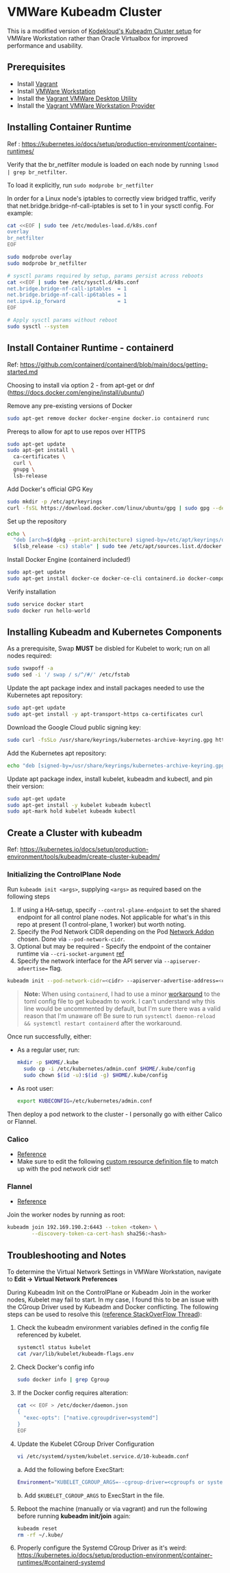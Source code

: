 # VMWare Kubeadm Cluster

This is a modified version of [Kodekloud's Kubeadm Cluster setup](https://github.com/kodekloudhub/certified-kubernetes-administrator-course) for VMWare Workstation rather than Oracle Virtualbox for improved performance and usability.

## Prerequisites

- Install [Vagrant](https://www.vagrantup.com/downloads)
- Install [VMWare Workstation](https://www.vmware.com/uk/products/workstation-pro/workstation-pro-evaluation.html)
- Install the [Vagrant VMWare Desktop Utility](https://www.vagrantup.com/docs/providers/vmware/vagrant-vmware-utility)
- Install the [Vagrant VMWare Workstation Provider](https://www.vagrantup.com/docs/providers/vmware/installation)

## Installing Container Runtime

Ref : <https://kubernetes.io/docs/setup/production-environment/container-runtimes/>

Verify that the br_netfilter module is loaded on each node by running `lsmod | grep br_netfilter`.

To load it explicitly, run `sudo modprobe br_netfilter`

In order for a Linux node's iptables to correctly view bridged traffic, verify that net.bridge.bridge-nf-call-iptables is set to 1 in your sysctl config. For example:

```bash
cat <<EOF | sudo tee /etc/modules-load.d/k8s.conf
overlay
br_netfilter
EOF

sudo modprobe overlay
sudo modprobe br_netfilter

# sysctl params required by setup, params persist across reboots
cat <<EOF | sudo tee /etc/sysctl.d/k8s.conf
net.bridge.bridge-nf-call-iptables  = 1
net.bridge.bridge-nf-call-ip6tables = 1
net.ipv4.ip_forward                 = 1
EOF

# Apply sysctl params without reboot
sudo sysctl --system
```

## Install Container Runtime - containerd

Ref: <https://github.com/containerd/containerd/blob/main/docs/getting-started.md>

Choosing to install via option 2 - from apt-get or dnf (<https://docs.docker.com/engine/install/ubuntu/>)

Remove any pre-existing versions of Docker

```bash
sudo apt-get remove docker docker-engine docker.io containerd runc
```

Prereqs to allow for apt to use repos over HTTPS

```bash
sudo apt-get update
sudo apt-get install \
  ca-certificates \
  curl \
  gnupg \
  lsb-release
```

Add Docker's official GPG Key

```bash
sudo mkdir -p /etc/apt/keyrings
curl -fsSL https://download.docker.com/linux/ubuntu/gpg | sudo gpg --dearmor -o /etc/apt/keyrings/docker.gpg
```

Set up the repository

```bash
echo \
  "deb [arch=$(dpkg --print-architecture) signed-by=/etc/apt/keyrings/docker.gpg] https://download.docker.com/linux/ubuntu \
  $(lsb_release -cs) stable" | sudo tee /etc/apt/sources.list.d/docker.list > /dev/null
```

Install Docker Engine (containerd included!)

```bash
sudo apt-get update
sudo apt-get install docker-ce docker-ce-cli containerd.io docker-compose-plugin
```

Verify installation

```bash
sudo service docker start
sudo docker run hello-world
```

## Installing Kubeadm and Kubernetes Components

As a prerequisite, Swap **MUST** be disbled for Kubelet to work; run on all nodes required:

```bash
sudo swapoff -a
sudo sed -i '/ swap / s/^/#/' /etc/fstab
```

Update the apt package index and install packages needed to use the Kubernetes apt repository:

```bash
sudo apt-get update
sudo apt-get install -y apt-transport-https ca-certificates curl
```

Download the Google Cloud public signing key:

```bash
sudo curl -fsSLo /usr/share/keyrings/kubernetes-archive-keyring.gpg https://packages.cloud.google.com/apt/doc/apt-key.gpg
```

Add the Kubernetes apt repository:

```bash
echo "deb [signed-by=/usr/share/keyrings/kubernetes-archive-keyring.gpg] https://apt.kubernetes.io/ kubernetes-xenial main" | sudo tee /etc/apt/sources.list.d/kubernetes.list
```

Update apt package index, install kubelet, kubeadm and kubectl, and pin their version:

```bash
sudo apt-get update
sudo apt-get install -y kubelet kubeadm kubectl
sudo apt-mark hold kubelet kubeadm kubectl
```

## Create a Cluster with kubeadm

Ref: <https://kubernetes.io/docs/setup/production-environment/tools/kubeadm/create-cluster-kubeadm/>

### Initializing the ControlPlane Node

Run `kubeadm init <args>`, supplying `<args>` as required based on the following steps

1. If using a HA-setup, specify `--control-plane-endpoint` to set the shared endpoint for all control plane nodes. Not applicable for what's in this repo at present (1 control-plane, 1 worker) but worth noting.
1. Specify the Pod Network CIDR depending on the Pod [Network Addon](https://kubernetes.io/docs/concepts/cluster-administration/addons/#networking-and-network-policy) chosen. Done via `--pod-network-cidr`.
1. Optional but may be required - Specify the endpoint of the container runtime via `--cri-socket-argument` [ref](https://kubernetes.io/docs/setup/production-environment/tools/kubeadm/install-kubeadm/#installing-runtime)
1. Specify the network interface for the API server via `--apiserver-advertise=` flag.

```bash
kubeadm init --pod-network-cidr=<cidr> --apiserver-advertise-address=<control plane IP> --cri-socket=unix:////run/containerd/containerd.sock
```

>**Note:**
>When using `containerd`, I had to use a minor [workaround](https://stackoverflow.com/questions/72504257/i-encountered-when-executing-kubeadm-init-error-issue) to the toml config file to get kubeadm to work. I can't understand why this line would be uncommented by default, but I'm sure there was a valid reason that I'm unaware of!
> Be sure to run `systemctl daemon-reload && systemctl restart containerd` after the workaround.

Once run successfully, either:

- As a regular user, run:

  ```bash
  mkdir -p $HOME/.kube
    sudo cp -i /etc/kubernetes/admin.conf $HOME/.kube/config
    sudo chown $(id -u):$(id -g) $HOME/.kube/config
  ```

- As root user:

  ```bash
  export KUBECONFIG=/etc/kubernetes/admin.conf
  ```

Then deploy a pod network to the cluster - I personally go with either Calico or Flannel.

### Calico

- [Reference](https://projectcalico.docs.tigera.io/getting-started/kubernetes/quickstart)
- Make sure to edit the following [custom resource definition file](https://raw.githubusercontent.com/projectcalico/calico/v3.24.1/manifests/custom-resources.yaml) to match up with the pod network cidr set!

### Flannel

- [Reference](https://github.com/flannel-io/flannel#deploying-flannel-manually)

Join the worker nodes by running as root:

```bash
kubeadm join 192.169.190.2:6443 --token <token> \
        --discovery-token-ca-cert-hash sha256:<hash>
```

## Troubleshooting and Notes

To determine the Virtual Network Settings in VMWare Workstation, navigate to **Edit -> Virtual Network Preferences**

During Kubeadm Init on the ControlPlane or Kubeadm Join in the worker nodes, Kubelet may fail to start. In my case, I found this to be an issue with the CGroup Driver used by Kubeadm and Docker conflicting. The following steps can be used to resolve this ([reference StackOverFlow Thread](https://stackoverflow.com/questions/62216678/kubeadm-init-issue)):

1. Check the kubeadm environment variables defined in the config file referenced by kubelet.

    ```bash
    systemctl status kubelet
    cat /var/lib/kubelet/kubeadm-flags.env
    ```

1. Check Docker's config info

    ```bash
    sudo docker info | grep Cgroup
    ```

1. If the Docker config requires alteration:

    ```bash
    cat << EOF > /etc/docker/daemon.json
    {
      "exec-opts": ["native.cgroupdriver=systemd"]
    }
    EOF
    ```

1. Update the Kubelet CGroup Driver Configuration

    ```bash
    vi /etc/systemd/system/kubelet.service.d/10-kubeadm.conf
    ```

    a. Add the following before ExecStart:

    ```bash
    Environment="KUBELET_CGROUP_ARGS=--cgroup-driver=<cgroupfs or systemd>"
    ```

    b. Add `$KUBELET_CGROUP_ARGS` to ExecStart in the file.

1. Reboot the machine (manually or via vagrant) and run the following before running **kubeadm init/join** again:

    ```bash
    kubeadm reset
    rm -rf ~/.kube/
    ```

1. Properly configure the Systemd CGroup Driver as it's weird: <https://kubernetes.io/docs/setup/production-environment/container-runtimes/#containerd-systemd>
